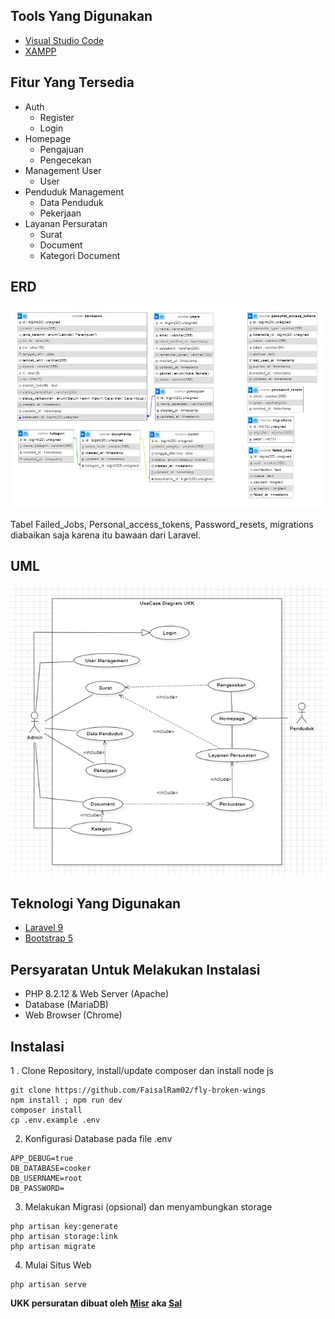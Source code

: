 ## Tools Yang Digunakan
- [Visual Studio Code](https://code.visualstudio.com/)
- [XAMPP](https://www.apachefriends.org/download.html)

## Fitur Yang Tersedia
- Auth
  - Register
  - Login
- Homepage
  - Pengajuan
  - Pengecekan
- Management User
  - User
- Penduduk Management
  - Data Penduduk
  - Pekerjaan
- Layanan Persuratan
  - Surat
  - Document
  - Kategori Document
## ERD 
![alt text](https://raw.githubusercontent.com/FaisalRam02/fly-broken-wings/refs/heads/main/ERD.jpeg)

Tabel Failed_Jobs, Personal_access_tokens, Password_resets, migrations diabaikan saja karena itu bawaan dari Laravel.

## UML
![alt text](https://raw.githubusercontent.com/FaisalRam02/fly-broken-wings/refs/heads/main/UML.png)

## Teknologi Yang Digunakan
- [Laravel 9](https://laravel.com/docs/9.x/releases)
- [Bootstrap 5](https://getbootstrap.com/docs/5.0/getting-started/introduction/)

## Persyaratan Untuk Melakukan Instalasi
- PHP 8.2.12 & Web Server (Apache)
- Database (MariaDB)
- Web Browser (Chrome)

## Instalasi 
1 . Clone Repository, install/update composer dan install node js
```
git clone https://github.com/FaisalRam02/fly-broken-wings
npm install ; npm run dev
composer install
cp .env.example .env
```
2. Konfigurasi Database pada file .env
```
APP_DEBUG=true
DB_DATABASE=cooker
DB_USERNAME=root
DB_PASSWORD=
```
3. Melakukan Migrasi (opsional) dan menyambungkan storage
```
php artisan key:generate
php artisan storage:link
php artisan migrate
```
4. Mulai Situs Web
```
php artisan serve
```
**UKK persuratan dibuat oleh [Misr](https://www.instagram.com/fruit.sal.ad/) aka [Sal](https://web.facebook.com/faram8)**
